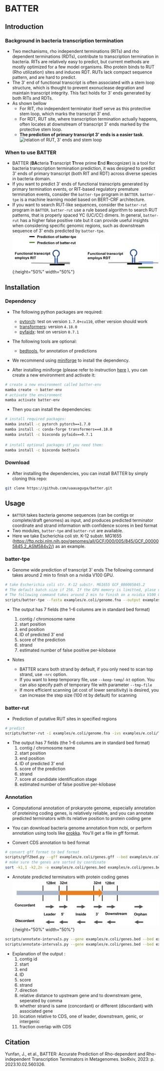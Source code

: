 # BATTER

## Introduction

### Background in bacteria transcription termination
- Two mechanisms, rho independent terminations (RITs) and rho dependent terminations (RDTs), contribute to transcription termination in bacteria. RITs are relatively easy to predict, but current methods are mostly optimized for a few model organisms. Rho protein binds to RUT (Rho utilization) sites and induces RDT. RUTs lack compact sequence pattern, and are hard to predict.
- The 3' end of functional transcript is often associated with a stem loop structure, which is thought to prevent exonuclease degration and maintain transcript integrity. This fact holds for 3' ends generated by both RITs and RDTs.
- As shown bellow
  - For RIT, rho independent terminator itself serve as this protective stem loop, which marks the transcript 3' end.
  - For RDT, RUT site, where transcription termination actually happens, often locates at downstream of transcript 3' ends marked by the protective stem loop.  
  - **The prediction of primary transcript 3' ends is a easier task**.
![relation of RUT, 3' ends and stem loop](./imgs/RIT-RDT.png=400x400)

### When to use BATTER
- BATTER (**BA**cteria **T**ranscript **T**hree prime **E**nd **R**ecognizer) is a tool for bacteria transcription termination prediction, it was designed to predict 3' ends of primary transcript (both RIT and RDT) across diverse species in bacteria domain. 
- If you want to predict 3' ends of functional transcripts generated by primary termination events, or RIT-based regulatory premature termination events, consider the `batter-tpe` program in `BATTER`. `batter-tpe` is a machine learning model based on BERT-CRF architecture.
- If you want to search RUT-like sequences, consider the `batter-rut` program in `BATTER`. `batter-rut` use a rule based algorithm to search RUT patterns, that is properly spaced YC (UC/CC) dimers. In general, `batter-rut` has a higher false positive rate  but it can provide useful insights when considering specific genomic regions, such as downstream sequence of 3' ends predicted by `batter-tpe`.
![relation of RUT, 3' ends, stem loop and the predictions](./imgs/RIT-RDT-prediction.png){:height="50%" width="50%"}

## Installation

### Dependency

- The following python packages are required:
  - [pytorch](https://pytorch.org/): test on version `1.7.0+cu110`, other version should work
  - [transformers](https://huggingface.co/docs/transformers/index): version `4.18.0`
  - [pyfaidx](https://pythonhosted.org/pyfaidx/): test on version `0.7.1`

- The following tools are optional:
  - [bedtools](https://bedtools.readthedocs.io/), for annotation of predictions

- We recommend using [miniforge](https://github.com/conda-forge/miniforge) to install the dependency. 
- After installing miniforge (please refer to instruction [here](https://github.com/conda-forge/miniforge?tab=readme-ov-file#install) ), you can create a new environment and activate it:

```bash
# create a new environment called batter-env
mamba create -n batter-env
# activate the environment
mamba activate batter-env
```

- Then you can install the dependencies:

```bash
# install required packages:
mamba install -c pytorch pytorch==1.7.0
mamba install -c conda-forge transformers==4.18.0
mamba install -c bioconda pyfaidx==0.7.1

# install optional packages if you need them:
mamba install -c bioconda bedtools
```

### Download

- After installing the dependencies, you can install BATTER by simply cloning this repo:

```bash
git clone https://github.com/uaauaguga/batter.git 
```

## Usage

- `BATTER` takes bacteria genome sequences (can be contigs or complete/draft genomes) as input, and produces predicted terminator coordinate and strand information with confidence scores in bed format
- Two modules, `batter-tpe` and `batter-rut` are available. 
- Here we take Escherichia coli str. K-12 substr. MG1655 (https://ftp.ncbi.nlm.nih.gov/genomes/all/GCF/000/005/845/GCF_000005845.2_ASM584v2/) as an example. 

### batter-tpe

- Genome wide prediction of transcript 3' ends The following command takes around 2 min to finish on a nvidia V100 GPU.

```bash
# take Escherichia coli str. K-12 substr. MG1655 GCF_000005845.2
# The default batch size if 256. If the GPU memory is limitted, plase use a smaller batch size, eg. 64
# The following command takes around 2 min to finish on a nvidia V100 GPU.
scripts/batter-tpe --fasta examples/e.coli/genome.fna --output examples/e.coli/TPE.bed --device cuda:0
```

- The output has 7 fields (the 1-6 columns are in standard bed format)
  1. contig / chromosome name
  2. start position
  3. end position
  4. ID of predicted 3' end
  5. score of the prediction
  6. strand
  7. estimated number of false positive per-kilobase

- Notes
  - BATTER scans both strand by default, if you only need to scan top strand, use `-nrc` option.
  - If you want to keep temporary file, use `--keep-temp`/`-kt` option. You can also specify path of temporary file with parameter `--tmp-file`
  - If more efficient scanning (at cost of lower sensitivity) is desired, you can increase the step size (100 nt by default) for scanning 

### batter-rut
- Prediction of putative RUT sites in specified regions

```bash
# predict 
scripts/batter-rut -i examples/e.coli/genome.fna -ivs examples/e.coli/TPE.bed --left-slop 100 --right-slop 200 --output examples/e.coli/TPE.RUT.bed
```

- The output has 7 fields (the 1-6 columns are in standard bed format)
  1. contig / chromosome name
  2. start position
  3. end position
  4. ID of predicted 3' end
  5. score of the prediction
  6. strand
  7. score at candidate identification stage
  8. estimated number of false positive per-kilobase

### Annotation

- Computational annotation of prokaryote genome, especially annotation of proteining coding genes, is relatively reliable, and you can annotate predicted terminators with its relative position to protein coding gene
- You can download bacteria genome annotation from ncbi, or perform annotation using tools like [prokka](https://github.com/tseemann/prokka). You'll get a file in gff format.

- Convert CDS annotation to bed format

```bash
# convert gff format to bed format
scripts/gff2bed.py --gff examples/e.coli/genes.gff --bed examples/e.coli/genes.bed --feature CDS --name ID
# make sure the genes are sorted by coordinate
sort -k1,1 -k2,2n -o examples/e.coli/genes.bed examples/e.coli/genes.bed
``` 
- Annotate predicted terminators with protein coding genes
![annotation by genomic context](./imgs/annotation.png){:height="50%" width="50%"}
```bash
scripts/annotate-intervals.py --gene examples/e.coli/genes.bed --bed examples/e.coli/TPE.bed --contig examples/e.coli/genome.fna.fai --output examples/e.coli/TPE.annotated.bed
scripts/annotate-intervals.py --gene examples/e.coli/genes.bed --bed examples/e.coli/TPE.RUT.bed --contig examples/e.coli/genome.fna.fai --output examples/e.coli/TPE.RUT.annotated.bed
```
- Explanation  of the output :
  1. contig id    
  2. start     
  3. end  
  4. ID
  5. score
  6. strand
  7. direction
  8. relative distance to upstream gene and to downstream gene, seperated by comma
  9. whether strand is same (concordant) or different (discordant) with associated gene
  10. location relative to CDS, one of leader, downstream, genic, or intergenic
  11. fraction overlap with CDS

## Citation

Yunfan, J., et al., BATTER: Accurate Prediction of Rho-dependent and Rho-independent Transcription Terminators in Metagenomes. bioRxiv, 2023: p. 2023.10.02.560326.
